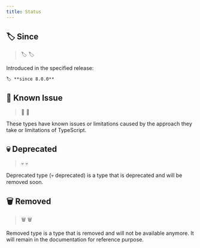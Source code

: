 ```yaml
---
title: Status
---
```


## 🏷️ Since

> 🏷️ :label:

Introduced in the specified release:

```md
🏷️ **since 8.0.0**
```

## 🐞 Known Issue

> 🐞 :lady_beetle:

These types have known issues or limitations caused by the approach they take
or limitations of TypeScript.

## 💀 Deprecated

> 💀 :skull:

Deprecated type (💀 deprecated) is a type that is deprecated and will be removed soon.

## 🗑️ Removed

> 🗑️ :wastebasket:

Removed type is a type that is removed and will not be available anymore.
It will remain in the documentation for reference purpose.
